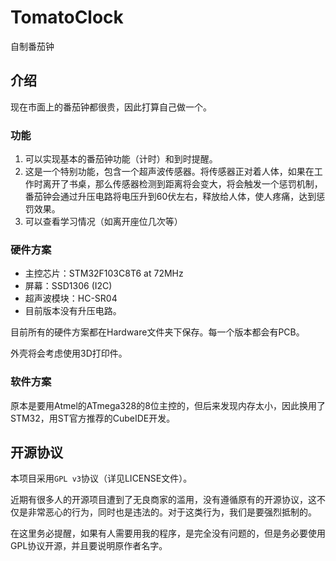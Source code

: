 # TomatoClock
自制番茄钟

## 介绍

现在市面上的番茄钟都很贵，因此打算自己做一个。

### 功能

1. 可以实现基本的番茄钟功能（计时）和到时提醒。
2. 这是一个特别功能，包含一个超声波传感器。将传感器正对着人体，如果在工作时离开了书桌，那么传感器检测到距离将会变大，将会触发一个惩罚机制，番茄钟会通过升压电路将电压升到60伏左右，释放给人体，使人疼痛，达到惩罚效果。
3. 可以查看学习情况（如离开座位几次等）

### 硬件方案

* 主控芯片：STM32F103C8T6 at 72MHz
* 屏幕：SSD1306 (I2C)
* 超声波模块：HC-SR04
* 目前版本没有升压电路。

目前所有的硬件方案都在Hardware文件夹下保存。每一个版本都会有PCB。

外壳将会考虑使用3D打印件。

### 软件方案

原本是要用Atmel的ATmega328的8位主控的，但后来发现内存太小，因此换用了STM32，用ST官方推荐的CubeIDE开发。

## 开源协议

本项目采用`GPL v3`协议（详见LICENSE文件）。

近期有很多人的开源项目遭到了无良商家的滥用，没有遵循原有的开源协议，这不仅是非常恶心的行为，同时也是违法的。对于这类行为，我们是要强烈抵制的。

在这里务必提醒，如果有人需要用我的程序，是完全没有问题的，但是务必要使用GPL协议开源，并且要说明原作者名字。
